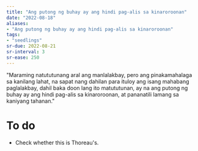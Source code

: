 ```yaml
---
title: "Ang putong ng buhay ay ang hindi pag-alis sa kinaroroonan"
date: "2022-08-18"
aliases:
- "Ang putong ng buhay ay ang hindi pag-alis sa kinaroroonan"
tags:
- "seedlings"
sr-due: 2022-08-21
sr-interval: 3
sr-ease: 250
---
```


"Maraming natututunang aral ang manlalakbay, pero ang pinakamahalaga sa kanilang lahat, na sapat nang dahilan para ituloy ang isang mahabang paglalakbay, dahil baka doon lang ito matututunan, ay na ang putong ng buhay ay ang hindi pag-alis sa kinaroroonan, at pananatili lamang sa kaniyang tahanan."

# To do

- Check whether this is Thoreau's.